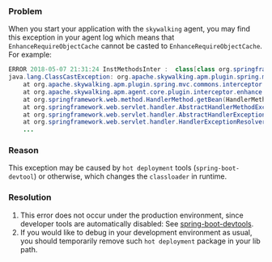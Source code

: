 ### Problem
When you start your application with the `skywalking` agent, you may find this exception in your agent log which means that `EnhanceRequireObjectCache` cannot be casted to `EnhanceRequireObjectCache`. For example:
```java
ERROR 2018-05-07 21:31:24 InstMethodsInter :  class[class org.springframework.web.method.HandlerMethod] after method[getBean] intercept failure
java.lang.ClassCastException: org.apache.skywalking.apm.plugin.spring.mvc.commons.EnhanceRequireObjectCache cannot be cast to org.apache.skywalking.apm.plugin.spring.mvc.commons.EnhanceRequireObjectCache
	at org.apache.skywalking.apm.plugin.spring.mvc.commons.interceptor.GetBeanInterceptor.afterMethod(GetBeanInterceptor.java:45)
	at org.apache.skywalking.apm.agent.core.plugin.interceptor.enhance.InstMethodsInter.intercept(InstMethodsInter.java:105)
	at org.springframework.web.method.HandlerMethod.getBean(HandlerMethod.java)
	at org.springframework.web.servlet.handler.AbstractHandlerMethodExceptionResolver.shouldApplyTo(AbstractHandlerMethodExceptionResolver.java:47)
	at org.springframework.web.servlet.handler.AbstractHandlerExceptionResolver.resolveException(AbstractHandlerExceptionResolver.java:131)
	at org.springframework.web.servlet.handler.HandlerExceptionResolverComposite.resolveException(HandlerExceptionResolverComposite.java:76)
	...
```

### Reason
This exception may be caused by `hot deployment` tools (`spring-boot-devtool`) or otherwise, which changes the  `classloader` in runtime.

### Resolution
1. This error does not occur under the production environment, since developer tools are automatically disabled: See [spring-boot-devtools](https://docs.spring.io/spring-boot/docs/current/reference/html/using-boot-devtools.html).
2. If you would like to debug in your development environment as usual, you should temporarily remove such `hot deployment` package in your lib path.
